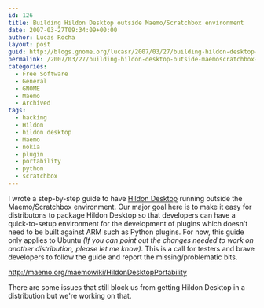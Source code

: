 ```yaml
---
id: 126
title: Building Hildon Desktop outside Maemo/Scratchbox environment
date: 2007-03-27T09:34:09+00:00
author: Lucas Rocha
layout: post
guid: http://blogs.gnome.org/lucasr/2007/03/27/building-hildon-desktop-outside-maemoscratchbox-environment/
permalink: /2007/03/27/building-hildon-desktop-outside-maemoscratchbox-environment/
categories:
  - Free Software
  - General
  - GNOME
  - Maemo
  - Archived
tags:
  - hacking
  - Hildon
  - hildon desktop
  - Maemo
  - nokia
  - plugin
  - portability
  - python
  - scratchbox
---
```

I wrote a step-by-step guide to have [Hildon
Desktop](https://stage.maemo.org/svn/maemo/projects/haf/trunk/hildon-desktop/)
running outside the Maemo/Scratchbox environment. Our major goal here is to
make it easy for distributons to package Hildon Desktop so that developers can
have a quick-to-setup environment for the development of plugins which doesn't
need to be built against ARM such as Python plugins. For now, this guide only
applies to Ubuntu _(If you can point out the changes needed to work on another
distribution, please let me know)_. This is a call for testers and
brave developers to follow the guide and report the missing/problematic bits.

<http://maemo.org/maemowiki/HildonDesktopPortability>

There are some issues that still block us from getting Hildon Desktop in a
distribution but we're working on that.
